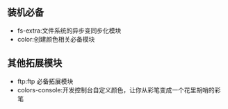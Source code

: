 ## 装机必备

- fs-extra:文件系统的异步变同步化模块
- color:创建颜色相关必备模块

## 其他拓展模块

- ftp:ftp 必备拓展模块
- colors-console:开发控制台自定义颜色，让你从彩笔变成一个花里胡哨的彩笔
